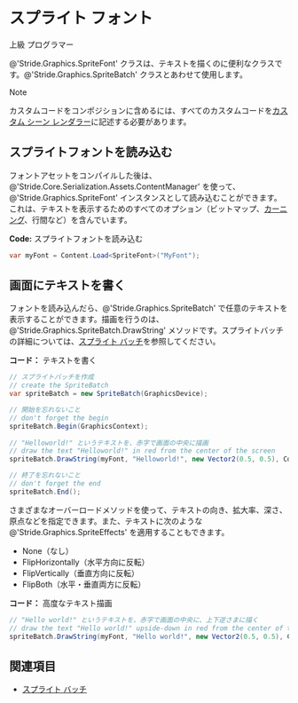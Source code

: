 # スプライト フォント
<!--
# SpriteFont
-->

<span class="label label-doc-level">上級</span>
<span class="label label-doc-audience">プログラマー</span>
<!--
<span class="label label-doc-level">Advanced</span>
<span class="label label-doc-audience">Programmer</span>
-->

@'Stride.Graphics.SpriteFont' クラスは、テキストを描くのに便利なクラスです。@'Stride.Graphics.SpriteBatch' クラスとあわせて使用します。
<!--
The @'Stride.Graphics.SpriteFont' class is a convenient way to draw text. It works with the @'Stride.Graphics.SpriteBatch' class.
-->

>[!Note]
>カスタムコードをコンポジションに含めるには、すべてのカスタムコードを[カスタム シーン レンダラー](../graphics-compositor/custom-scene-renderers.md)に記述する必要があります。

<!--
>[!Note]
>You need to put all custom code in a [Custom scene renderer](../graphics-compositor/custom-scene-renderers.md) to include it in the composition.
-->

## スプライトフォントを読み込む
<!--
## Load a spriteFont
-->

フォントアセットをコンパイルした後は、@'Stride.Core.Serialization.Assets.ContentManager' を使って、@'Stride.Graphics.SpriteFont' インスタンスとして読み込むことができます。これは、テキストを表示するためのすべてのオプション（ビットマップ、[カーニング](https://ja.wikipedia.org/wiki/%E3%82%AB%E3%83%BC%E3%83%8B%E3%83%B3%E3%82%B0)、行間など）を含んでいます。
<!--
After a font asset is compiled it can be loaded as a @'Stride.Graphics.SpriteFont' instance using the @'Stride.Core.Serialization.Assets.ContentManager'. It contains all the options to display a text (bitmaps, kerning, line spacing etc).
-->

**Code:** スプライトフォントを読み込む
<!--
**Code:** Load a SpriteFont
-->

```cs
var myFont = Content.Load<SpriteFont>("MyFont");
```

## 画面にテキストを書く
<!--
## Write text on screen
-->

フォントを読み込んだら、@'Stride.Graphics.SpriteBatch' で任意のテキストを表示することができます。描画を行うのは、@'Stride.Graphics.SpriteBatch.DrawString' メソッドです。スプライトバッチの詳細については、[スプライト バッチ](spritebatch.md)を参照してください。
<!--
Once the font is loaded, you can display any text with a @'Stride.Graphics.SpriteBatch'. The @'Stride.Graphics.SpriteBatch.DrawString' method performs the draw. For more information about the SpriteBatch, see the [SpriteBatch](spritebatch.md) page.
-->

**コード：** テキストを書く
<!--
**Code:** Write text
-->

```cs
// スプライトバッチを作成
// create the SpriteBatch
var spriteBatch = new SpriteBatch(GraphicsDevice);

// 開始を忘れないこと
// don't forget the begin
spriteBatch.Begin(GraphicsContext);
 
// "Helloworld!" というテキストを、赤字で画面の中央に描画
// draw the text "Helloworld!" in red from the center of the screen
spriteBatch.DrawString(myFont, "Helloworld!", new Vector2(0.5, 0.5), Color.Red);

// 終了を忘れないこと 
// don't forget the end
spriteBatch.End();
```

さまざまなオーバーロードメソッドを使って、テキストの向き、拡大率、深さ、原点などを指定できます。また、テキストに次のような @'Stride.Graphics.SpriteEffects' を適用することもできます。
<!--
The various overloads let you specify the text's orientation, scale, depth, origin, etc. You can also apply some @'Stride.Graphics.SpriteEffects' to the text:
-->

- None（なし）
- FlipHorizontally（水平方向に反転）
- FlipVertically（垂直方向に反転）
- FlipBoth（水平・垂直両方に反転）

<!--
- None
- FlipHorizontally
- FlipVertically
- FlipBoth
-->

**コード：** 高度なテキスト描画
<!--
**Code:** Advanced text drawing
-->

```cs
// "Hello world!" というテキストを、赤字で画面の中央に、上下逆さまに描く
// draw the text "Hello world!" upside-down in red from the center of the screen
spriteBatch.DrawString(myFont, "Hello world!", new Vector2(0.5, 0.5), Color.Red, 0, new Vector2(0, 0), new Vector2(1,1), SpriteEffects.FlipVertically, 0);
```

## 関連項目
<!--
## See also
-->

* [スプライト バッチ](spritebatch.md)

<!--
* [SpriteBatch](spritebatch.md)
-->